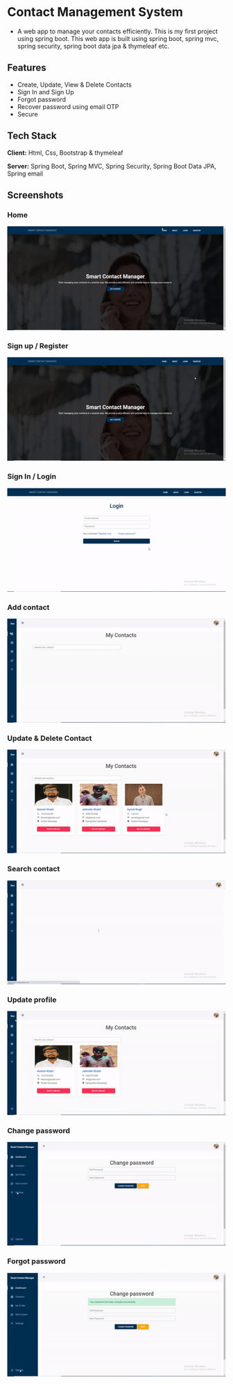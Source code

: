 
# Contact Management System
 * A web app to manage your contacts efficiently.
This is my first project using spring boot. This web app is built using spring boot, spring mvc, spring security, spring boot data jpa &amp; thymeleaf etc.


## Features

- Create, Update, View & Delete Contacts
- Sign In and Sign Up
- Forgot password
- Recover password using email OTP
- Secure

  
## Tech Stack

**Client:** Html, Css, Bootstrap & thymeleaf

**Server:** Spring Boot, Spring MVC, Spring Security, Spring Boot Data JPA, Spring email

  
## Screenshots

### Home
![Home](https://raw.githubusercontent.com/turab45/contact-management-system/main/screenshots/1.%20home.gif?text=App+Screenshot+Here)

### Sign up / Register
![Home](https://raw.githubusercontent.com/turab45/contact-management-system/main/screenshots/2.%20register.gif?text=App+Screenshot+Here)

### Sign In / Login
![Home](https://raw.githubusercontent.com/turab45/contact-management-system/main/screenshots/3.%20login.gif?text=App+Screenshot+Here)

### Add contact
![Home](https://raw.githubusercontent.com/turab45/contact-management-system/main/screenshots/4.%20add%20contact.gif?text=App+Screenshot+Here)

### Update & Delete Contact
![Home](https://raw.githubusercontent.com/turab45/contact-management-system/main/screenshots/5.%20update%20and%20delete.gif?text=App+Screenshot+Here)

### Search contact
![Home](https://raw.githubusercontent.com/turab45/contact-management-system/main/screenshots/9.%20search%20contact.gif?text=App+Screenshot+Here)


### Update profile
![Home](https://raw.githubusercontent.com/turab45/contact-management-system/main/screenshots/6.%20update%20profile.gif?text=App+Screenshot+Here)


### Change password
![Home](https://raw.githubusercontent.com/turab45/contact-management-system/main/screenshots/7.%20change%20password.gif?text=App+Screenshot+Here)

### Forgot password
![Home](https://raw.githubusercontent.com/turab45/contact-management-system/main/screenshots/8.%20forgot%20password.gif?text=App+Screenshot+Here)





  
